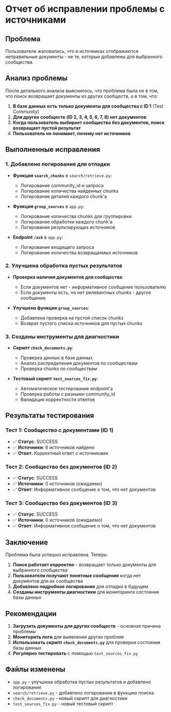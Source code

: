 # Отчет об исправлении проблемы с источниками

## Проблема
Пользователи жаловались, что в источниках отображаются неправильные документы - не те, которые добавлены для выбранного сообщества.

## Анализ проблемы
После детального анализа выяснилось, что проблема была не в том, что поиск возвращает документы из других сообществ, а в том, что:

1. **В базе данных есть только документы для сообщества с ID 1** (Test Community)
2. **Для других сообществ (ID 2, 3, 4, 5, 6, 7, 8) нет документов**
3. **Когда пользователь выбирает сообщество без документов, поиск возвращает пустой результат**
4. **Пользователь не понимает, почему нет источников**

## Выполненные исправления

### 1. Добавлено логирование для отладки
- **Функция `search_chunks`** в `search/retrieve.py`:
  - Логирование community_id и запроса
  - Логирование количества найденных chunks
  - Логирование деталей каждого chunk'а

- **Функция `group_sources`** в `app.py`:
  - Логирование количества chunks для группировки
  - Логирование обработки каждого chunk'а
  - Логирование результирующих источников

- **Endpoint `/ask`** в `app.py`:
  - Логирование входящего запроса
  - Логирование количества возвращаемых источников

### 2. Улучшена обработка пустых результатов
- **Проверка наличия документов для сообщества**:
  - Если документов нет - информативное сообщение пользователю
  - Если документы есть, но нет релевантных chunks - другое сообщение

- **Улучшена функция `group_sources`**:
  - Добавлена проверка на пустой список chunks
  - Возврат пустого списка источников для пустых chunks

### 3. Созданы инструменты для диагностики
- **Скрипт `check_documents.py`**:
  - Проверка данных в базе данных
  - Анализ распределения документов по сообществам
  - Проверка chunks по сообществам

- **Тестовый скрипт `test_sources_fix.py`**:
  - Автоматическое тестирование endpoint'а
  - Проверка работы с разными community_id
  - Валидация корректности ответов

## Результаты тестирования

### Тест 1: Сообщество с документами (ID 1)
- ✅ **Статус**: SUCCESS
- ✅ **Источники**: 6 источников найдено
- ✅ **Ответ**: Корректный ответ с источниками

### Тест 2: Сообщество без документов (ID 2)
- ✅ **Статус**: SUCCESS
- ✅ **Источники**: 0 источников (ожидаемо)
- ✅ **Ответ**: Информативное сообщение о том, что нет документов

### Тест 3: Сообщество без документов (ID 3)
- ✅ **Статус**: SUCCESS
- ✅ **Источники**: 0 источников (ожидаемо)
- ✅ **Ответ**: Информативное сообщение о том, что нет документов

## Заключение

Проблема была успешно исправлена. Теперь:

1. **Поиск работает корректно** - возвращает только документы для выбранного сообщества
2. **Пользователи получают понятные сообщения** когда нет документов для их сообщества
3. **Добавлено подробное логирование** для отладки в будущем
4. **Созданы инструменты диагностики** для мониторинга состояния базы данных

## Рекомендации

1. **Загрузить документы для других сообществ** - основная причина проблемы
2. **Мониторить логи** для выявления других проблем
3. **Использовать скрипт `check_documents.py`** для проверки состояния базы данных
4. **Регулярно тестировать** с помощью `test_sources_fix.py`

## Файлы изменены

- `app.py` - улучшена обработка пустых результатов и добавлено логирование
- `search/retrieve.py` - добавлено логирование в функцию поиска
- `check_documents.py` - новый скрипт для диагностики
- `test_sources_fix.py` - новый тестовый скрипт
